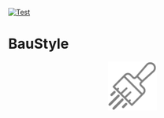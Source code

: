 [![Test](https://github.com/bauheaven/baustyle/workflows/Test/badge.svg?branch=master)](https://github.com/bauheaven/baustyle/actions?query=workflow%3ATest)



# BauStyle


<p align="center">
  <img width="100" height="100" src="./imgs/baustyle.svg">
</p>